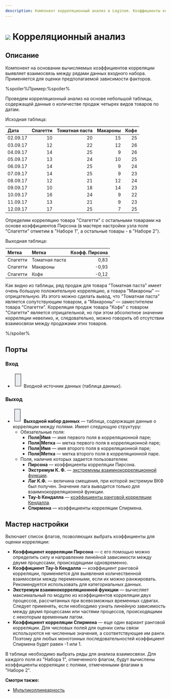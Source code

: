 ```yaml
---
description: Компонент корреляционный анализ в Loginom. Коэффициенты корреляции (Пирсона, Tay-b Кендалла, Спирмена). Оценка зависимости факторов. Мастер настройки.
---
```

# ![ ](./../../images/icons/components/corr-analysis_default.svg) Корреляционный анализ

## Описание

Компонент на основании вычисляемых коэффициентов корреляции выявляет взаимосвязь между рядами данных входного набора. Применяется для оценки предполагаемой зависимости факторов.

%spoiler%Пример:%spoiler%

Проведем корреляционный анализ на основе небольшой таблицы, содержащей данные о количестве продаж четырех видов товаров по датам.

Исходная таблица:

 | Дата | Спагетти | Томатная паста | Макароны | Кофе |
 | :-------- | ----------------: | ---------------------------: | ----------------: | --------: |
 | 02.09.17 | 10               | 20                          | 15               | 25       |
 | 03.09.17 | 12               | 22                          | 12               | 26       |
 | 04.09.17 | 14               | 25                          | 9                | 26       |
 | 05.09.17 | 13               | 24                          | 10               | 25       |
 | 06.09.17 | 14               | 25                          | 9                | 24       |
 | 07.09.17 | 14               | 25                          | 9                | 23       |
 | 08.09.17 | 12               | 21                          | 12               | 24       |
 | 09.09.17 | 10               | 18                          | 14               | 23       |
 | 10.09.17 | 16               | 24                          | 9                | 22       |
 | 11.09.17 | 13               | 21                          | 9                | 23       |
 | 12.09.17 | 17               | 25                          | 7                | 25       |

Определим корреляцию товара "Спагетти" с остальными товарами на основе коэффициентов Пирсона (в мастере настройки узла поле "Спагетти" отметим в "Наборе 1", а остальные товары - в "Наборе 2").

Выходная таблица:

 | Метка | Метка | Коэфф. Пирсона |
 | :---------- | :---------- | ---------------: |
 | Спагетти | Томатная паста | 0,83 |
 | Спагетти | Макароны | -0,93 |
 | Спагетти | Кофе | -0,12 |

Как видно из таблицы, ряд продаж для товара "Томатная паста" имеет очень большую положительную корреляцию, а товара "Макароны" — отрицательную. Из этого можно сделать вывод, что "Томатная паста" является сопутствующим товаром, а "Макароны" — заместителем товара "Спагетти". Корреляция продаж товара "Кофе" с товаром "Спагетти" является отрицательной, но при этом абсолютное значение корреляции невелико, и, следовательно, можно говорить об отсутствии взаимосвязи между продажами этих товаров.

%/spoiler%

## Порты

### Вход

* ![ ](./../../images/icons/app/node/ports/inputs/table_inactive.svg) Входной источник данных (таблица данных).

### Выход

* ![ ](./../../images/icons/app/node/ports/outputs/table_inactive.svg) **Выходной набор данных** — таблица, содержащая данные о корреляции между полями. Имеет следующую структуру:
  * Обязательные поля:
    * **Поля|Имя** — имя первого поля в корреляционной паре;
    * **Поля|Метка** — метка первого поля в корреляционной паре;
    * **Поля|Имя** — имя второго поля в корреляционной паре;
    * **Поля|Метка** — метка второго поля в корреляционной паре.
  * Поля, наличие которых задается пользователем:
    * **Пирсона** — коэффициенты корреляции Пирсона.
    * **Экстремум К. Ф.** — [экстремумы взаимнокорреляционной функции](https://wiki.loginom.ru/articles/ccf-max.html).
    * **Лаг К.Ф.** —  величина смещения, при которой экстремум ВКФ был получен. Значение лага выводится только для взаимнокорреляционной функции.
    * **Tay-b Кендалла** — [коэффициенты ранговой корреляции Кендалла](https://wiki.loginom.ru/articles/rank-correlation-kendall.html).
    * **Спирмена** — коэффициенты корреляции Спирмена.

## Мастер настройки

Включает список флагов, позволяющих выбрать коэффициенты для оценки корреляции:

* **Коэффициент корреляции Пирсона** — с его помощью можно определить силу и направление линейной зависимости между двумя процессами, происходящими одновременно.
* **Коэффициент Tay-b Кендалла** — коэффициент ранговой корреляции, применяется для выявления количественной взаимосвязи между переменными, если их можно ранжировать. Рекомендуется использовать для категориальных данных.
* **Экстремум взаимнокорреляционной функции** — вычисляет максимальный по модулю из коэффициентов корреляции двух процессов, рассчитанных при всевозможных временных сдвигах. Следует применять, если необходимо узнать линейную зависимость между двумя процессами или частями процессов, происходящими с некоторым временным лагом.
* **Коэффициент корреляции Спирмена** — еще один вариант ранговой корреляции. Для числовых полей для оценки силы связи используются не численные значения, а соответствующие им ранги. Поэтому для любых монотонных последовательностей коэффициент Спирмена будет равен -1 или 1.

В таблице необходимо выбрать ряды для анализа взаимосвязи. Для каждого поля из "Набора 1", отмеченного флагом, будут вычислены коэффициенты корреляции с полями, отмеченными флагами в "Наборе 2".

**Смотри также:**

* [Мультиколлинеарность](https://wiki.loginom.ru/articles/multicollinearity.html)